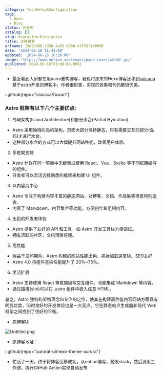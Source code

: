 ```yaml
---
category: TechSetup&Configuration
tags:
  - Hexo
  - Blog
status: 已发布
catalog: []
slug: migration-blog-astro
title: 迁移博客
urlname: 15d27368-7d56-4a55-998d-41f55f1d0998
date: '2024-05-10 11:41:00'
updated: '2024-06-26 18:26:00'
image: 'https://www.notion.so/images/page-cover/webb2.jpg'
published: 2024-05-10T08:00:00.000Z
---
```

- 最近看到大家都在用astro重构博客，我也将原来的Hexo博客迁移到[saicaca](https://github.com/saicaca/fuwari)基于astro开发的博客中，作者很厉害，实现的效果和代码都很优美。

::github{repo="saicaca/fuwari"}


### Astro 框架有以下几个主要优点:



1. 岛屿架构(Island Architecture)和部分水合(Partial Hydration)
- Astro 采用独特的岛屿架构，页面大部分保持静态，只有需要交互的部分(岛屿)才进行水合。
- 这种部分水合的方式可以大幅提升网站性能，改善用户体验。

2. 多框架支持
- Astro 允许在同一项目中无缝集成使用 React、Vue、Svelte 等不同框架编写的组件。
- 开发者可以灵活选择熟悉的框架来构建 UI 组件。

3. 以内容为中心
- Astro 专注于构建内容丰富的静态网站，对博客、文档、作品集等场景特别适合。
- 内置了 Markdown、内容集合等功能，方便创作和组织内容。

4. 出色的开发者体验
- Astro 提供了友好的 API 和工具，如 Astro 开发工具栏方便调试。
- 拥有活跃的社区，文档清晰易懂。

5. 高性能
- 得益于岛屿架构，Astro 构建的网站性能出色，初始加载速度快。SEO友好
- Astro 4.0 将组件渲染性能提升了 30%~75%。

6. 灵活扩展
- Astro 支持使用 React 等框架编写交互组件，也能集成 Markdown 等内容。
- 通过插槽(slot)可以在 .astro 组件中嵌入任意 HTML。

总之，Astro 独特的架构理念和专注的定位，使其在构建高性能内容网站方面具有明显优势，同时良好的开发体验也是一大亮点。它在静态站点生成器和现代 Web 框架之间找到了很好的平衡。

- 原博客UI

![Untitled.png](https://prod-files-secure.s3.us-west-2.amazonaws.com/5d24fe63-e567-4804-86f9-9fdc62e13082/3d59c350-432a-4fb6-a08f-0638fef2026e/Untitled.png?X-Amz-Algorithm=AWS4-HMAC-SHA256&X-Amz-Content-Sha256=UNSIGNED-PAYLOAD&X-Amz-Credential=ASIAZI2LB466VJ4TTE5V%2F20250324%2Fus-west-2%2Fs3%2Faws4_request&X-Amz-Date=20250324T053852Z&X-Amz-Expires=3600&X-Amz-Security-Token=IQoJb3JpZ2luX2VjEIz%2F%2F%2F%2F%2F%2F%2F%2F%2F%2FwEaCXVzLXdlc3QtMiJHMEUCIFyP%2B9lNvupsKPF1XcEXJ3O1IxXYmjKIeOoDUtTM9lDzAiEAnLpTFg8s%2B5qlmENG%2B9kGMvSadJDFH1tCKYIuCwndCpwqiAQI5f%2F%2F%2F%2F%2F%2F%2F%2F%2F%2FARAAGgw2Mzc0MjMxODM4MDUiDJ%2FSn3q5vBokAxZkCyrcA0puiXhB2D4EraSbEaL0Kae1ntyvCznrUXRTDlAr%2BysIDPl3Y3J6WpqIqAOK8fbA8Ybx759WXh3DPf72C0AqdRasn4ygTTP5DzAaHaTyrRpQ%2BwVNtFWlIdf0vv5BQMHbTEZSqTWeiJtjY3fp5MooB2Jex2AyvFzpvd2w%2F4toaCq8GK57gS1GG%2FBzagyUFLffUNEpbwIpKejC5ZtqNS7azOF6PfY7%2FEmkk0vbzE6v%2FQ6CtKclD5R5oYNFjluViPvdcmiRCzriAeP%2BbsOpYZd06VuiQqjGWQcQRUO1JRV9g0h7NMOy4kYdD52F4M%2Fi%2BUFj8nppjp49W%2F075TrKW3EbTHJPyV3hv6NlvEYXU0N%2F5x5XVuchSnFFDlePHwUkyzWy1xdN6tF7%2BqsZ7Y0TSVcx2115KTv1aWBvAwbqVDMHu3Gxy%2FGJm1uPZ6ghktpP83v3q%2B9lOCmG0vlrUzXywE8O2lkXXlX32Gqk35Fqew0U56X38ihWJwlHifYKkgG8Kuvgcv8ZIC3nx7KVW1Zf%2BSWsejoLsQoK6RjiRG6%2BDKM6IznglfZSmJ8M%2FNPhpk7Fgd32iCIBJqpnM7IiYhd32GjAbOOI%2BImG%2BuRaagkpnutQjOvTwa5aBbmXB4lq%2FXopMIa2g78GOqUBO7RKQvLMdF86Cd3V1cwSCo17ij6ECAf1Fbh5kKymsuX40hmkw0S55FCX4xOp8iOKfGTYsi2o76HyY8pxah7Z%2BrrqdQTxLfG29fIwSJACDbLJJ2EcSTyuK8YpS2KX5tbd6PkPrx%2FME4TnFyg162bvvtc7x6VNSiI69wB%2BaVLSr3NpqlP9EeLAhAXaAI1bMp3V5ylnb0rRM9DGTkJUFs1K%2FfZTAQ8o&X-Amz-Signature=3683b800ad96b755697fb6a63336aeb3040e0076c44c11d06bbeb0eb85d78d6b&X-Amz-SignedHeaders=host&x-id=GetObject)

- 原博客地址：

::github{repo="auroral-ui/hexo-theme-aurora"}

- 忙活了一天，终于将博客迁移成功，从notion编写，触发slack，然后调用工作流，执行GitHub Action实现自动发布
